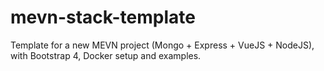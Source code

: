 # mevn-stack-template
Template for a new MEVN project (Mongo + Express + VueJS + NodeJS), with Bootstrap 4, Docker setup and examples.
